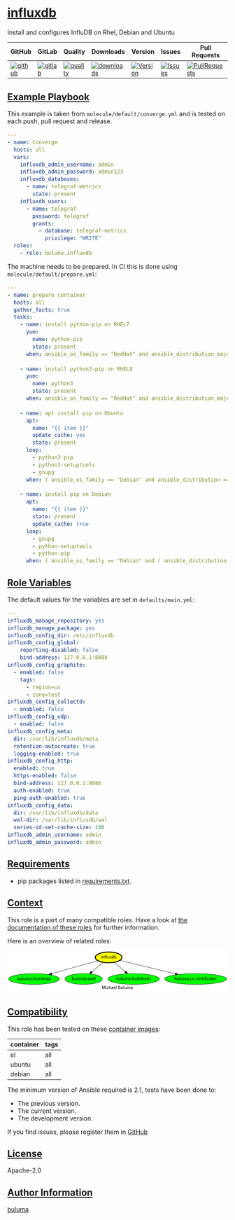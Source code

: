 # [influxdb](#influxdb)

Install and configures InfluDB on Rhel, Debian and Ubuntu

|GitHub|GitLab|Quality|Downloads|Version|Issues|Pull Requests|
|------|------|-------|---------|-------|------|-------------|
|[![github](https://github.com/buluma/ansible-role-influxdb/workflows/Ansible%20Molecule/badge.svg)](https://github.com/buluma/ansible-role-influxdb/actions)|[![gitlab](https://gitlab.com/buluma/ansible-role-influxdb/badges/master/pipeline.svg)](https://gitlab.com/buluma/ansible-role-influxdb)|[![quality](https://img.shields.io/ansible/quality/)](https://galaxy.ansible.com/buluma/influxdb)|[![downloads](https://img.shields.io/ansible/role/d/)](https://galaxy.ansible.com/buluma/influxdb)|[![Version](https://img.shields.io/github/release/buluma/ansible-role-influxdb.svg)](https://github.com/buluma/ansible-role-influxdb/releases/)|[![Issues](https://img.shields.io/github/issues/buluma/ansible-role-influxdb.svg)](https://github.com/buluma/ansible-role-influxdb/issues/)|[![PullRequests](https://img.shields.io/github/issues-pr-closed-raw/buluma/ansible-role-influxdb.svg)](https://github.com/buluma/ansible-role-influxdb/pulls/)|

## [Example Playbook](#example-playbook)

This example is taken from `molecule/default/converge.yml` and is tested on each push, pull request and release.
```yaml
---
- name: Converge
  hosts: all
  vars:
    influxdb_admin_username: admin
    influxdb_admin_password: admin123
    influxdb_databases:
      - name: telegraf-metrics
        state: present
    influxdb_users:
      - name: telegraf
        password: telegraf
        grants:
          - database: telegraf-metrics
            privilege: "WRITE"
  roles:
    - role: buluma.influxdb
```

The machine needs to be prepared. In CI this is done using `molecule/default/prepare.yml`:
```yaml
---
- name: prepare container
  hosts: all
  gather_facts: true
  tasks:
    - name: install python-pip on RHEL7
      yum:
        name: python-pip
        state: present
      when: ansible_os_family == "RedHat" and ansible_distribution_major_version == "7"

    - name: install python3-pip on RHEL8
      yum:
        name: python3
        state: present
      when: ansible_os_family == "RedHat" and ansible_distribution_major_version == "8"

    - name: apt install pip on Ubuntu
      apt:
        name: "{{ item }}"
        update_cache: yes
        state: present
      loop:
        - python3-pip
        - python3-setuptools
        - gnupg
      when: ( ansible_os_family == "Debian" and ansible_distribution == "Ubuntu" )

    - name: install pip on Debian
      apt:
        name: "{{ item }}"
        state: present
        update_cache: true
      loop:
        - gnupg
        - python-setuptools
        - python-pip
      when: ( ansible_os_family == "Debian" and ( ansible_distribution_major_version == "10" or ansible_distribution_major_version == "9" ))
```


## [Role Variables](#role-variables)

The default values for the variables are set in `defaults/main.yml`:
```yaml
---
influxdb_manage_repository: yes
influxdb_manage_package: yes
influxdb_config_dir: /etc/influxdb
influxdb_config_global:
    reporting-disabled: false
    bind-address: 127.0.0.1:8088
influxdb_config_graphite:
  - enabled: false
    tags:
      - region=us
      - zone=test
influxdb_config_collectd:
  - enabled: false
influxdb_config_udp:
  - enabled: false
influxdb_config_meta:
  dir: /var/lib/influxdb/meta
  retention-autocreate: true
  logging-enabled: true
influxdb_config_http:
  enabled: true
  https-enabled: false
  bind-address: 127.0.0.1:8086
  auth-enabled: true
  ping-auth-enabled: true
influxdb_config_data:
  dir: /var/lib/influxdb/data
  wal-dir: /var/lib/influxdb/wal
  series-id-set-cache-size: 100
influxdb_admin_username: admin
influxdb_admin_password: admin
```

## [Requirements](#requirements)

- pip packages listed in [requirements.txt](https://github.com/buluma/ansible-role-influxdb/blob/main/requirements.txt).


## [Context](#context)

This role is a part of many compatible roles. Have a look at [the documentation of these roles](https://buluma.co.ke/) for further information.

Here is an overview of related roles:

![dependencies](https://raw.githubusercontent.com/buluma/ansible-role-influxdb/png/requirements.png "Dependencies")

## [Compatibility](#compatibility)

This role has been tested on these [container images](https://hub.docker.com/u/buluma):

|container|tags|
|---------|----|
|el|all|
|ubuntu|all|
|debian|all|

The minimum version of Ansible required is 2.1, tests have been done to:

- The previous version.
- The current version.
- The development version.



If you find issues, please register them in [GitHub](https://github.com/buluma/ansible-role-influxdb/issues)

## [License](#license)

Apache-2.0

## [Author Information](#author-information)

[buluma](https://buluma.github.io/)
